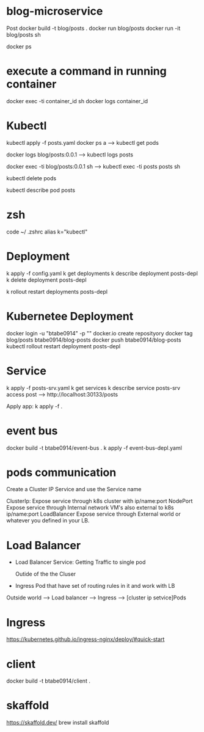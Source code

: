 # blog-microservice

Post 
docker build -t blog/posts .
docker run blog/posts
docker run -it blog/posts sh

docker ps

# execute a command in running container
docker exec -ti container_id sh 
docker logs container_id

# Kubectl
kubectl apply -f posts.yaml 
docker ps a --> kubectl get pods

docker logs blog/posts:0.0.1 --> kubectl logs posts

docker exec -ti blog/posts:0.0.1 sh --> 
kubectl exec -ti posts posts sh

kubectl delete pods

kubectl describe pod posts


# zsh
code ~/ .zshrc
alias k="kubectl"


# Deployment
k apply -f config.yaml
k get deployments
k describe deployment posts-depl
k delete deployment posts-depl

k rollout restart deployments posts-depl

# Kubernetee Deployment
docker login -u "btabe0914" -p "" docker.io
create reposityory
docker tag blog/posts btabe0914/blog-posts
docker push btabe0914/blog-posts
kubectl rollout restart deployment posts-depl

# Service
k apply -f posts-srv.yaml
k get services
k describe service posts-srv
access post --> http://localhost:30133/posts

Apply app:
k apply -f .

# event bus
docker build -t btabe0914/event-bus .
k apply -f event-bus-depl.yaml

# pods communication
Create a Cluster IP Service and use the Service name

ClusterIp:
Expose service through k8s cluster with ip/name:port
NodePort
Expose service through Internal network VM's also external to k8s ip/name:port
LoadBalancer
Expose service through External world or whatever you defined in your LB.


# Load Balancer
- Load Balancer Service:
  Getting Traffic to single pod

  Outide of the the Cluser

- Ingress
  Pod that have set of routing rules in it and work with LB


Outside world --> Load balancer --> Ingress --> [cluster ip setvice]Pods
# Ingress 
https://kubernetes.github.io/ingress-nginx/deploy/#quick-start

# client
docker build -t btabe0914/client .

# skaffold
https://skaffold.dev/
brew install skaffold
